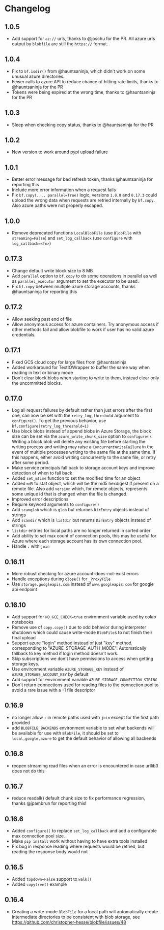 # Changelog

## 1.0.5

* Add support for `az://` urls, thanks to @joschu for the PR.  All azure urls output by `blobfile` are still the `https://` format.

## 1.0.4

* Fix to `bf.isdir()` from @hauntsaninja, which didn't work on some unusual azure directories.
* Fewer calls to azure API to reduce chance of hitting rate limits, thanks to @hauntsaninja for the PR
* Tokens were being expired at the wrong time, thanks to @hauntsaninja for the PR

## 1.0.3

* Sleep when checking copy status, thanks to @hauntsaninja for the PR

## 1.0.2

* New version to work around pypi upload failure

## 1.0.1

* Better error message for bad refresh token, thanks @hauntsaninja for reporting this
* Include more error information when a request fails
* Fix `bf.copy(..., parallel=True)` logic, versions `1.0.0` and `0.17.3` could upload the wrong data when requests are retried internally by `bf.copy`.  Also azure paths were not properly escaped.

## 1.0.0

* Remove deprecated functions `LocalBlobFile` (use `BlobFile` with `streaming=False`) and `set_log_callback` (use `configure` with `log_callback=<fn>`)

## 0.17.3

* Change default write block size to 8 MB
* Add `parallel` option to `bf.copy` to do some operations in parallel as well as `parallel_executor` argument to set the executor to be used.
* Fix `bf.copy` between multiple azure storage accounts, thanks @hauntsaninja for reporting this

## 0.17.2

* Allow seeking past end of file
* Allow anonymous access for azure containers.  Try anonymous access if other methods fail and allow blobfile to work if user has no valid azure credentials.

## 0.17.1

* Fixed GCS cloud copy for large files from @hauntsaninja
* Added workaround for TextIOWrapper to buffer the same way when reading in text or binary mode
* Don't clear block blobs when starting to write to them, instead clear only the uncommitted blocks.

## 0.17.0

* Log all request failures by default rather than just errors after the first one, can now be set with the `retry_log_threshold` argument to `configure()`.  To get the previous behavior, use `bf.configure(retry_log_threshold=1)`
* Use block blobs instead of append blobs in Azure Storage, the block size can be set via the `azure_write_chunk_size` option to `configure()`.  Writing a block blob will delete any existing file before starting the writing process and writing may raise a `ConcurrentWriteFailure` in the event of multiple processes writing to the same file at the same time.  If this happens, either avoid writing concurrently to the same file, or retry after some period.
* Make service principals fall back to storage account keys and improve detection of when to fall back
* Added `set_mtime` function to set the modified time for an object
* Added `md5` to stat object, which will be the md5 hexdigest if present on a remote file.  Also add `version` which, for remote objects, represents some unique id that is changed when the file is changed.
* Improved error descriptions
* Require keyword arguments to `configure()`
* Add `scanglob` which is `glob` but returnes `DirEntry` objects instead of strings
* Add `scandir` which is `listdir` but returns `DirEntry` objects instead of strings
* `listdir` entries for local paths are no longer returned in sorted order
* Add ability to set max count of connection pools, this may be useful for Azure where each storage account has its own connection pool.
* Handle `:` with `join`

## 0.16.11

* More robust checking for azure account-does-not-exist errors
* Handle exceptions during `close()` for `_ProxyFile`
* Use `storage.googleapis.com` instead of `www.googleapis.com` for google api endpoint

## 0.16.10

* Add support for `NO_GCE_CHECK=true` environment variable used by colab notebooks
* Remove use of `copy.copy()` due to odd behavior during interpreter shutdown which could cause write-mode `BlobFile`s to not finish their final upload
* Support azure "login" method instead of just "key" method, corresponding to "AZURE_STORAGE_AUTH_MODE".  Automatically fallback to key method if login method doesn't work.
* Skip subscriptions we don't have permissions to access when getting storage keys.
* Use environment variable `AZURE_STORAGE_KEY` instead of `AZURE_STORAGE_ACCOUNT_KEY` by default
* Add support for environment variable `AZURE_STORAGE_CONNECTION_STRING`
* Don't return connections used for reading files to the connection pool to avoid a rare issue with a -1 file descriptor

## 0.16.9

* no longer allow `:` in remote paths used with `join` except for the first path provided
* add `BLOBFILE_BACKENDS` environment variable to set what backends will be available for use with `BlobFile`, it should be set to `local,google,azure` to get the default behavior of allowing all backends

## 0.16.8

* reopen streaming read files when an error is encountered in case urllib3 does not do this

## 0.16.7

* reduce readall() default chunk size to fix performance regression, thanks @jpambrun for reporting this!

## 0.16.6

* Added `configure()` to replace `set_log_callback` and add a configurable max connection pool size.
* Make `pip install` work without having to have extra tools installed
* Fix bug in response reading where requests would be retried, but reading the response body would not

## 0.16.5

* Added `topdown=False` support to `walk()`
* Added `copytree()` example

## 0.16.4

* Creating a write-mode `BlobFile` for a local path will automatically create intermediate directories to be consistent with blob storage, see https://github.com/christopher-hesse/blobfile/issues/48
